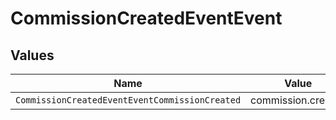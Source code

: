 # CommissionCreatedEventEvent


## Values

| Name                                           | Value                                          |
| ---------------------------------------------- | ---------------------------------------------- |
| `CommissionCreatedEventEventCommissionCreated` | commission.created                             |
